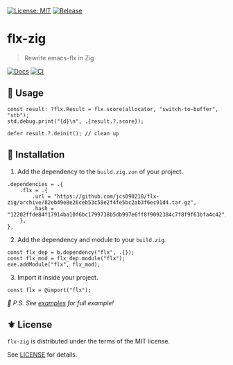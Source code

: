 [![License: MIT](https://img.shields.io/badge/License-MIT-green.svg)](https://opensource.org/licenses/MIT)
[![Release](https://img.shields.io/github/tag/the-flx/flx-zig.svg?label=release&logo=github)](https://github.com/the-flx/flx-zig/releases/latest)

# flx-zig
> Rewrite emacs-flx in Zig

[![Docs](https://github.com/the-flx/flx-zig/actions/workflows/docs.yml/badge.svg)](https://github.com/the-flx/flx-zig/actions/workflows/docs.yml)
[![CI](https://github.com/the-flx/flx-zig/actions/workflows/test.yml/badge.svg)](https://github.com/the-flx/flx-zig/actions/workflows/test.yml)

## 🔧 Usage

```zig
const result: ?flx.Result = flx.score(allocator, "switch-to-buffer", "stb");
std.debug.print("{d}\n", .{result.?.score});

defer result.?.deinit(); // clean up
```

## 💾 Installation

1. Add the dependency to the `build.zig.zon` of your project.

```zig
.dependencies = .{
    .flx = .{
        .url = "https://github.com/jcs090218/flx-zig/archive/82eb49e8e26ceb53c58e2f4fe5bc2ab3f6ec91d4.tar.gz",
        .hash = "12202ffde84f17914ba10f6bc1799738b5db997e6ff8f9092384c7f8f9f63bfa4c42",
    },
},
```

2. Add the dependency and module to your `build.zig`.

```zig
const flx_dep = b.dependency("flx", .{});
const flx_mod = flx_dep.module("flx");
exe.addModule("flx", flx_mod);
```

3. Import it inside your project.

```zig
const flx = @import("flx");
```

*📝 P.S. See [examples](https://github.com/the-flx/flx-zig/tree/master/examples) for full example!*

## ⚜️ License

`flx-zig` is distributed under the terms of the MIT license.

See [LICENSE](./LICENSE) for details.


<!-- Links -->

[flx]: https://github.com/lewang/flx
